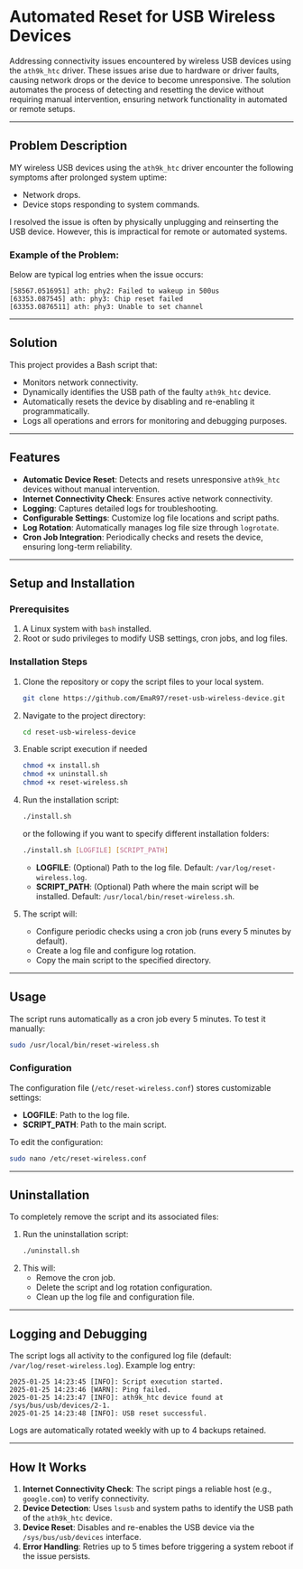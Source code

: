 # **Automated Reset for USB Wireless Devices**

Addressing connectivity issues encountered by wireless USB devices using the `ath9k_htc` driver. These issues arise due
to hardware or driver faults, causing network drops or the device to become unresponsive. The solution automates the
process of detecting and resetting the device without requiring manual intervention, ensuring network functionality in
automated or remote setups.

---

## **Problem Description**

MY wireless USB devices using the `ath9k_htc` driver encounter the following symptoms after prolonged system uptime:

- Network drops.
- Device stops responding to system commands.

I resolved the issue is often by physically unplugging and reinserting the USB device. However, this is impractical for
remote or automated systems.

### Example of the Problem:

Below are typical log entries when the issue occurs:

```plaintext
[58567.0516951] ath: phy2: Failed to wakeup in 500us
[63353.087545] ath: phy3: Chip reset failed
[63353.0876511] ath: phy3: Unable to set channel
```

---

## **Solution**

This project provides a Bash script that:

- Monitors network connectivity.
- Dynamically identifies the USB path of the faulty `ath9k_htc` device.
- Automatically resets the device by disabling and re-enabling it programmatically.
- Logs all operations and errors for monitoring and debugging purposes.

---

## **Features**

- **Automatic Device Reset**: Detects and resets unresponsive `ath9k_htc` devices without manual intervention.
- **Internet Connectivity Check**: Ensures active network connectivity.
- **Logging**: Captures detailed logs for troubleshooting.
- **Configurable Settings**: Customize log file locations and script paths.
- **Log Rotation**: Automatically manages log file size through `logrotate`.
- **Cron Job Integration**: Periodically checks and resets the device, ensuring long-term reliability.

---

## **Setup and Installation**

### Prerequisites

1. A Linux system with `bash` installed.
2. Root or sudo privileges to modify USB settings, cron jobs, and log files.

### Installation Steps

1. Clone the repository or copy the script files to your local system.
   ```bash
   git clone https://github.com/EmaR97/reset-usb-wireless-device.git
   ```
2. Navigate to the project directory:
   ```bash
   cd reset-usb-wireless-device
   ```
3. Enable script execution if needed

   ```bash
   chmod +x install.sh
   chmod +x uninstall.sh
   chmod +x reset-wireless.sh
   ```

4. Run the installation script:
   ```bash
   ./install.sh 
   ```
   or the following if you want to specify different installation folders:
   ```bash
   ./install.sh [LOGFILE] [SCRIPT_PATH]
   ```
    - **LOGFILE**: (Optional) Path to the log file. Default: `/var/log/reset-wireless.log`.
    - **SCRIPT_PATH**: (Optional) Path where the main script will be installed. Default:
      `/usr/local/bin/reset-wireless.sh`.

5. The script will:
    - Configure periodic checks using a cron job (runs every 5 minutes by default).
    - Create a log file and configure log rotation.
    - Copy the main script to the specified directory.

---

## **Usage**

The script runs automatically as a cron job every 5 minutes. To test it manually:

```bash
sudo /usr/local/bin/reset-wireless.sh
```

### Configuration

The configuration file (`/etc/reset-wireless.conf`) stores customizable settings:

- **LOGFILE**: Path to the log file.
- **SCRIPT_PATH**: Path to the main script.

To edit the configuration:

```bash
sudo nano /etc/reset-wireless.conf
```

---

## **Uninstallation**

To completely remove the script and its associated files:

1. Run the uninstallation script:
   ```bash
   ./uninstall.sh
   ```
2. This will:
    - Remove the cron job.
    - Delete the script and log rotation configuration.
    - Clean up the log file and configuration file.

---

## **Logging and Debugging**

The script logs all activity to the configured log file (default: `/var/log/reset-wireless.log`). Example log entry:

```plaintext
2025-01-25 14:23:45 [INFO]: Script execution started.
2025-01-25 14:23:46 [WARN]: Ping failed.
2025-01-25 14:23:47 [INFO]: ath9k_htc device found at /sys/bus/usb/devices/2-1.
2025-01-25 14:23:48 [INFO]: USB reset successful.
```

Logs are automatically rotated weekly with up to 4 backups retained.

---

## **How It Works**

1. **Internet Connectivity Check**: The script pings a reliable host (e.g., `google.com`) to verify connectivity.
2. **Device Detection**: Uses `lsusb` and system paths to identify the USB path of the `ath9k_htc` device.
3. **Device Reset**: Disables and re-enables the USB device via the `/sys/bus/usb/devices` interface.
4. **Error Handling**: Retries up to 5 times before triggering a system reboot if the issue persists.

